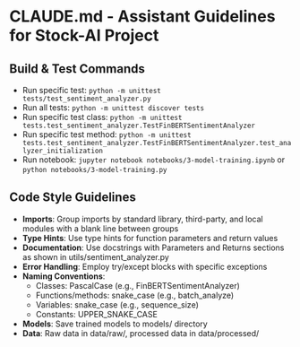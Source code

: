 # CLAUDE.md - Assistant Guidelines for Stock-AI Project

## Build & Test Commands
- Run specific test: `python -m unittest tests/test_sentiment_analyzer.py`
- Run all tests: `python -m unittest discover tests`
- Run specific test class: `python -m unittest tests.test_sentiment_analyzer.TestFinBERTSentimentAnalyzer`
- Run specific test method: `python -m unittest tests.test_sentiment_analyzer.TestFinBERTSentimentAnalyzer.test_analyzer_initialization`
- Run notebook: `jupyter notebook notebooks/3-model-training.ipynb` or `python notebooks/3-model-training.py`

## Code Style Guidelines
- **Imports**: Group imports by standard library, third-party, and local modules with a blank line between groups
- **Type Hints**: Use type hints for function parameters and return values
- **Documentation**: Use docstrings with Parameters and Returns sections as shown in utils/sentiment_analyzer.py
- **Error Handling**: Employ try/except blocks with specific exceptions
- **Naming Conventions**:
  - Classes: PascalCase (e.g., FinBERTSentimentAnalyzer)
  - Functions/methods: snake_case (e.g., batch_analyze)
  - Variables: snake_case (e.g., sequence_size)
  - Constants: UPPER_SNAKE_CASE
- **Models**: Save trained models to models/ directory
- **Data**: Raw data in data/raw/, processed data in data/processed/